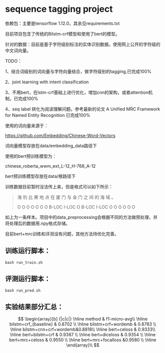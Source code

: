 # sequence tagging project

依赖包：主要是tensorflow 1.12.0，其余见requirements.txt

目前项目包含了传统的Bilstm-crf模型和使用了bert的模型。

针对的数据：目前是基于字符级别标注的实体识别数据。使用网上公开的字符级的中文词向量。

TODO：

1、结合词级别的词向量与字符向量结合，做字符级别的tagging,已完成100%

2、joint learning with intent classification

3、不用bert，在lstm-crf基础上进行优化，增加cnn的架构，或者attention机制。已完成100%

4、seq label 转化为阅读理解问题。参考最新的论文 A Unified MRC Framework for Named Entity Recognition 已完成100%

使用的词向量来源于：

https://github.com/Embedding/Chinese-Word-Vectors

词向量模型存放在data/embedding_data路径下

使用的bert预训练模型为：

chinese_roberta_wwm_ext_L-12_H-768_A-12

bert预训练模型存放在data/根路径下

训练数据目前暂时没法传上来，但是格式可以如下所示：

> 海 钓 比 赛 地 点 在 厦 门 与 金 门 之 间 的 海 域 。 
>
> O O O O O O O B-LOC I-LOC O B-LOC I-LOC O O O O O O

如上为一条样本。项目中的data_preprocessing会根据不同的方法做预处理，并将处理后的数据用.npy格式存储。

目前bert+mrc训练和评测没有问题，其他方法待优化完善。

## 训练运行脚本：

```shell
bash run_train.sh
```



## 评测运行脚本：

```shell
bash run_pred.sh
```



## 实验结果部分汇总：

$$
\begin{array}[b] {|c|c|} 
\hline method & f1-micro-avg\\ 
\hline bilstm+crf_{baseline} & 0.8702 \\ 
\hline bilstm+crf+wordemb  & 0.8783 \\ 
\hline bilstm+cnn+crf+wordemb&0.8818\\ 
\hline bert+celoss & 0.9333\\
 \hline bert+bilstm+crf & 0.9387 \\
\hline bert+diceloss & 0.9354 \\
\hline bert+mrc+celoss & 0.9550 \\
\hline bert+mrc+focalloss &0.9580 \\
\hline
\end{array}\\
$$

